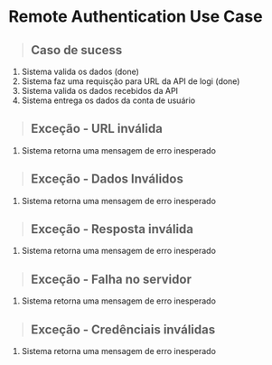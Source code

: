 # Remote Authentication Use Case

> ## Caso de sucess

1. Sistema valida os dados (done)
2. Sistema faz uma requisção para URL da API de logi (done)
3. Sistema valida os dados recebidos da API
4. Sistema entrega os dados da conta de usuário

> ## Exceção - URL inválida

1. Sistema retorna uma mensagem de erro inesperado

> ## Exceção - Dados Inválidos

1. Sistema retorna uma mensagem de erro inesperado

> ## Exceção - Resposta inválida

1. Sistema retorna uma mensagem de erro inesperado

> ## Exceção - Falha no servidor

1. Sistema retorna uma mensagem de erro inesperado

> ## Exceção - Credênciais inválidas

1. Sistema retorna uma mensagem de erro inesperado
